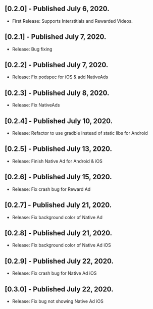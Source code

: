 ## [0.2.0] - Published July 6, 2020.

* First Release: Supports Interstitials and Rewarded Videos.

## [0.2.1] - Published July 7, 2020.

* Release: Bug fixing

## [0.2.2] - Published July 7, 2020.

* Release: Fix podspec for iOS & add NativeAds

## [0.2.3] - Published July 8, 2020.

* Release: Fix NativeAds

## [0.2.4] - Published July 10, 2020.

* Release: Refactor to use gradble instead of static libs for Android

## [0.2.5] - Published July 13, 2020.

* Release: Finish Native Ad for Android & iOS

## [0.2.6] - Published July 15, 2020.

* Release: Fix crash bug for Reward Ad

## [0.2.7] - Published July 21, 2020.

* Release: Fix background color of Native Ad

## [0.2.8] - Published July 21, 2020.

* Release: Fix background color of Native Ad iOS

## [0.2.9] - Published July 22, 2020.

* Release: Fix crash bug for Native Ad iOS

## [0.3.0] - Published July 22, 2020.

* Release: Fix bug not showing Native Ad iOS